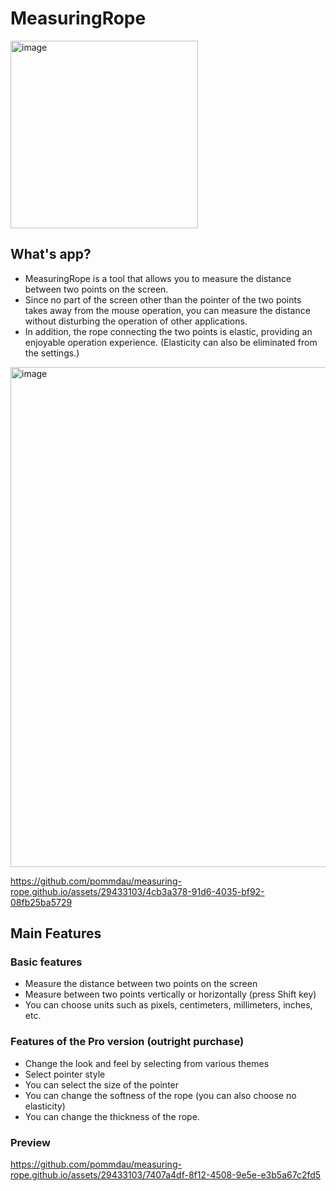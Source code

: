 # MeasuringRope

<img width="300" alt="image" src="https://i.imgur.com/ESl1hqT.png">

## What's app?

- MeasuringRope is a tool that allows you to measure the distance between two points on the screen.
- Since no part of the screen other than the pointer of the two points takes away from the mouse operation, you can measure the distance without disturbing the operation of other applications.
- In addition, the rope connecting the two points is elastic, providing an enjoyable operation experience. (Elasticity can also be eliminated from the settings.)

<img width="800" alt="image" src="https://i.imgur.com/AYSeH4q.png">

https://github.com/pommdau/measuring-rope.github.io/assets/29433103/4cb3a378-91d6-4035-bf92-08fb25ba5729

## Main Features

### Basic features
- Measure the distance between two points on the screen
- Measure between two points vertically or horizontally (press Shift key)
- You can choose units such as pixels, centimeters, millimeters, inches, etc.

### Features of the Pro version (outright purchase)
- Change the look and feel by selecting from various themes
- Select pointer style
- You can select the size of the pointer
- You can change the softness of the rope (you can also choose no elasticity)
- You can change the thickness of the rope.

### Preview

https://github.com/pommdau/measuring-rope.github.io/assets/29433103/7407a4df-8f12-4508-9e5e-e3b5a67c2fd5
